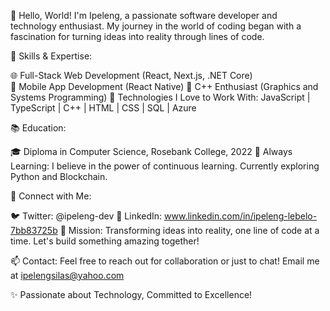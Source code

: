👋 Hello, World! I'm Ipeleng, a passionate software developer and technology enthusiast. My journey in the world of coding began with a fascination for turning ideas into reality through lines of code.

🚀 Skills & Expertise:

🌐 Full-Stack Web Development (React, Next.js, .NET Core) </br>
📱 Mobile App Development (React Native)
🔧 C++ Enthusiast (Graphics and Systems Programming)
🌈 Technologies I Love to Work With:
JavaScript | TypeScript | C++ | HTML | CSS | SQL | Azure

📚 Education:

🎓 Diploma in Computer Science, Rosebank College, 2022
🌱 Always Learning:
I believe in the power of continuous learning. Currently exploring Python and Blockchain.

🔗 Connect with Me:

🐦 Twitter: @ipeleng-dev
💼 LinkedIn: www.linkedin.com/in/ipeleng-lebelo-7bb83725b
🎯 Mission:
Transforming ideas into reality, one line of code at a time. Let's build something amazing together!

📫 Contact:
Feel free to reach out for collaboration or just to chat! Email me at ipelengsilas@yahoo.com

✨ Passionate about Technology, Committed to Excellence!
